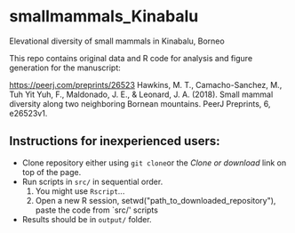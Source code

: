 # smallmammals_Kinabalu
Elevational diversity of small mammals in Kinabalu, Borneo

This repo contains original data and R code for analysis and figure generation for the manuscript:

https://peerj.com/preprints/26523
Hawkins, M. T., Camacho-Sanchez, M., Tuh Yit Yuh, F., Maldonado, J. E., & Leonard, J. A. (2018). Small mammal diversity along two neighboring Bornean mountains. PeerJ Preprints, 6, e26523v1.

## Instructions for inexperienced users:
* Clone repository either using `git clone`or the *Clone or download* link on top of the page.
* Run scripts in `src/` in sequential order.
    1. You might use `Rscript`...
    2. Open a new R session, setwd("path_to_downloaded_repository"), paste the code from `src/' scripts 
* Results should be in `output/` folder.